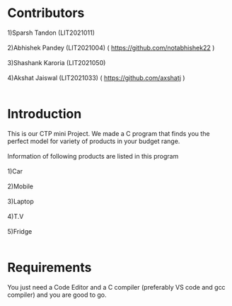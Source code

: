 # Contributors

1)Sparsh Tandon    (LIT2021011) <br/><br/>
2)Abhishek Pandey  (LIT2021004) ( https://github.com/notabhishek22 ) <br/><br/>
3)Shashank Karoria (LIT2021050) <br/><br/>
4)Akshat Jaiswal   (LIT2021033) ( https://github.com/axshatj ) <br/><br/>

# Introduction

This is our CTP mini Project. We made a C program that finds you the perfect model for variety of products in your budget range. <br/><br/>
Information of following products are listed in this program   <br/><br/>
1)Car <br/><br/>
2)Mobile <br/><br/>
3)Laptop <br/><br/>
4)T.V <br/><br/>
5)Fridge <br/><br/>

# Requirements

You just need a Code Editor and a C compiler (preferably VS code and gcc compiler) and you are good to go.
